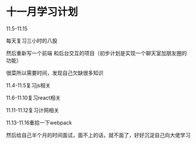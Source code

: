 # 十一月学习计划

11.5-11.15

每天复习三小时的八股

然后重新写一个前端 和后台交互的项目（初步计划是实现一个聊天室加朋友圈的功能）

很菜所以需要时间，发现自己欠缺很多知识

11.4-11.5复习js相关

11.6-11.10复习react相关

11.11-11.12复习计网相关

11.13-11.16重拾一下webpack

然后给自己半个月的时间面试，面不上的话，就不面了，好好沉淀自己向大佬学习

